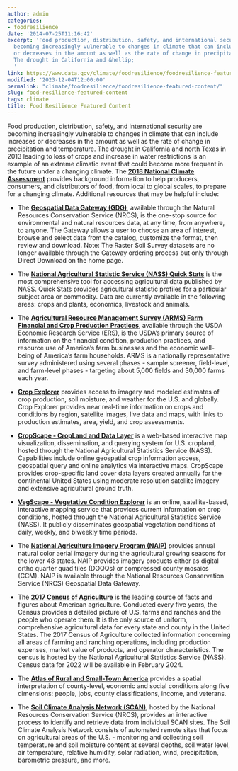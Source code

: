 ```yaml
---
author: admin
categories:
- foodresilience
date: '2014-07-25T11:16:42'
excerpt: 'Food production, distribution, safety, and international security are
  becoming increasingly vulnerable to changes in climate that can include increases
  or decreases in the amount as well as the rate of change in precipitation and temperature.
  The drought in California and &hellip;
  '
link: https://www.data.gov/climate/foodresilience/foodresilience-featured-content
modified: '2023-12-04T12:00:00'
permalink: "climate/foodresilience/foodresilience-featured-content/"
slug: food-resilience-featured-content
tags: climate
title: Food Resilience Featured Content
---
```


Food production, distribution, safety, and international security are becoming increasingly vulnerable to changes in climate that can include increases or decreases in the amount as well as the rate of change in precipitation and temperature. The drought in California and north Texas in 2013 leading to loss of crops and increase in water restrictions is an example of an extreme climatic event that could become more frequent in the future under a changing climate. The **[2018 National Climate Assessment](https://nca2018.globalchange.gov/chapter/10/)** provides background information to help producers, consumers, and distributors of food, from local to global scales, to prepare for a changing climate. Additional resources that may be helpful include:

* The **[Geospatial Data Gateway (GDG)](https://datagateway.nrcs.usda.gov/)**, available through the Natural Resources Conservation Service (NRCS), is the one-stop source for environmental and natural resources data, at any time, from anywhere, to anyone. The Gateway allows a user to choose an area of interest, browse and select data from the catalog, customize the format, then review and download. Note: The Raster Soil Survey datasets are no longer available through the Gateway ordering process but only through Direct Download on the home page.

* The **[National Agricultural Statistic Service (NASS) Quick Stats](https://www.nass.usda.gov/Quick_Stats/)** is the most comprehensive tool for accessing agricultural data published by NASS. Quick Stats provides agricultural statistic profiles for a particular subject area or commodity. Data are currently available in the following areas: crops and plants, economics, livestock and animals.

* The **[Agricultural Resource Management Survey (ARMS) Farm Financial and Crop Production Practices](https://ers.usda.gov/data-products/arms-farm-financial-and-crop-production-practices.aspx)**, available through the USDA Economic Research Service (ERS), is the USDA’s primary source of information on the financial condition, production practices, and resource use of America’s farm businesses and the economic well-being of America’s farm households. ARMS is a nationally representative survey administered using several phases - sample screener, field-level, and farm-level phases - targeting about 5,000 fields and 30,000 farms each year.

* **[Crop Explorer](https://ipad.fas.usda.gov/cropexplorer/Default.aspx)** provides access to imagery and modeled estimates of crop production, soil moisture, and weather for the U.S. and globally. Crop Explorer provides near real-time information on crops and conditions by region, satellite images, live data and maps, with links to production estimates, area, yield, and crop assessments.

* **[CropScape - CropLand and Data Layer](https://nassgeodata.gmu.edu/CropScape/)** is a web-based interactive map visualization, dissemination, and querying system for U.S. cropland, hosted through the National Agricultural Statistics Service (NASS). Capabilities include online geospatial crop information access, geospatial query and online analytics via interactive maps. CropScape provides crop-specific land cover data layers created annually for the continental United States using moderate resolution satellite imagery and extensive agricultural ground truth.

* **[VegScape - Vegetative Condition Explorer](https://nassgeo.csiss.gmu.edu/VegScape/)** is an online, satellite-based, interactive mapping service that provices current information on crop conditions, hosted through the National Agricultural Statistics Service (NASS). It publicly disseminates geospatial vegetation conditions at daily, weekly, and biweekly time periods.

* The **[National Agriculture Imagery Program (NAIP)](https://datagateway.nrcs.usda.gov/GDGHome_DirectDownLoad.aspx)** provides annual natural color aerial imagery during the agricultural growing seasons for the lower 48 states. NAIP provides imagery products either as digital ortho quarter quad tiles (DOQQs) or compressed county mosaics (CCM). NAIP is available through the National Resources Conservation Service (NRCS) Geospatial Data Gateway.

* The **[2017 Census of Agriculture](https://www.nass.usda.gov/AgCensus//)** is the leading source of facts and figures about American agriculture. Conducted every five years, the Census provides a detailed picture of U.S. farms and ranches and the people who operate them. It is the only source of uniform, comprehensive agricultural data for every state and county in the United States. The 2017 Census of Agriculture collected information concerning all areas of farming and ranching operations, including production expenses, market value of products, and operator characteristics. The census is hosted by the National Agricultural Statistics Service (NASS). Census data for 2022 will be available in February 2024.

* The **[Atlas of Rural and Small-Town America](https://www.ers.usda.gov/data-products/atlas-of-rural-and-small-town-america/go-to-the-atlas.aspx)** provides a spatial interpretation of county-level, economic and social conditions along five dimensions: people, jobs, county classifications, income, and veterans.

* The **[Soil Climate Analysis Network (SCAN)](https://nwcc-apps.sc.egov.usda.gov/imap)**, hosted by the National Resources Conservation Service (NRCS), provides an interactive process to identify and retrieve data from individual SCAN sites. The Soil Climate Analysis Network consists of automated remote sites that focus on agricultural areas of the U.S. - monitoring and collecting soil temperature and soil moisture content at several depths, soil water level, air temperature, relative humidity, solar radiation, wind, precipitation, barometric pressure, and more.